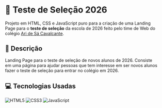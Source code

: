 # 🎒 Teste de Seleção 2026

Projeto em HTML, CSS e JavaScript puro para a criação de uma Landing Page para o **teste de seleção** da escola de 2026 feito pelo time de Web do colégio [Ari de Sá Cavalcante](https://aridesa.com.br).

## 📝 Descrição

Landing Page para o teste de seleção de novos alunos de 2026. Consiste em uma página para ajudar pessoas que tem interesse em ser novos alunos fazer o teste de seleção para entrar no colégio em 2026.

## 💻 Tecnologias Usadas
![HTML5](https://img.shields.io/badge/HTML5-E34F26?style=for-the-badge&logo=html5&logoColor=white)
![CSS3](https://img.shields.io/badge/CSS3-1572B6?style=for-the-badge&logo=css3&logoColor=white)
![JavaScript](https://img.shields.io/badge/JavaScript-F7DF1E?style=for-the-badge&logo=javascript&logoColor=black)
